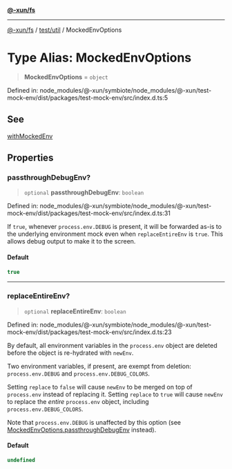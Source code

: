 [**@-xun/fs**](../../../README.md)

***

[@-xun/fs](../../../README.md) / [test/util](../README.md) / MockedEnvOptions

# Type Alias: MockedEnvOptions

> **MockedEnvOptions** = `object`

Defined in: node\_modules/@-xun/symbiote/node\_modules/@-xun/test-mock-env/dist/packages/test-mock-env/src/index.d.ts:5

## See

[withMockedEnv](../functions/withMockedEnv.md)

## Properties

### passthroughDebugEnv?

> `optional` **passthroughDebugEnv**: `boolean`

Defined in: node\_modules/@-xun/symbiote/node\_modules/@-xun/test-mock-env/dist/packages/test-mock-env/src/index.d.ts:31

If `true`, whenever `process.env.DEBUG` is present, it will be forwarded
as-is to the underlying environment mock even when `replaceEntireEnv` is
`true`. This allows debug output to make it to the screen.

#### Default

```ts
true
```

***

### replaceEntireEnv?

> `optional` **replaceEntireEnv**: `boolean`

Defined in: node\_modules/@-xun/symbiote/node\_modules/@-xun/test-mock-env/dist/packages/test-mock-env/src/index.d.ts:23

By default, all environment variables in the `process.env` object are
deleted before the object is re-hydrated with `newEnv`.

Two environment variables, if present, are exempt from deletion:
`process.env.DEBUG` and `process.env.DEBUG_COLORS`.

Setting `replace` to `false` will cause `newEnv` to be merged on top of
`process.env` instead of replacing it. Setting `replace` to `true` will
cause `newEnv` to replace the _entire_ `process.env` object, including
`process.env.DEBUG_COLORS`.

Note that `process.env.DEBUG` is unaffected by this option (see
[MockedEnvOptions.passthroughDebugEnv](#passthroughdebugenv) instead).

#### Default

```ts
undefined
```

